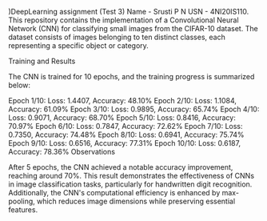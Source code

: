 )DeepLearning assignment (Test 3) Name - Srusti P N USN - 4NI20IS110. This repository contains the implementation of a Convolutional Neural Network (CNN) for classifying small images from the CIFAR-10 dataset. The dataset consists of images belonging to ten distinct classes, each representing a specific object or category.

Training and Results





The CNN is trained for 10 epochs, and the training progress is summarized below:


Epoch 1/10: Loss: 1.4407, Accuracy: 48.10%
Epoch 2/10: Loss: 1.1084, Accuracy: 61.09%
Epoch 3/10: Loss: 0.9895, Accuracy: 65.74%
Epoch 4/10: Loss: 0.9071, Accuracy: 68.70%
Epoch 5/10: Loss: 0.8416, Accuracy: 70.97%
Epoch 6/10: Loss: 0.7847, Accuracy: 72.62%
Epoch 7/10: Loss: 0.7350, Accuracy: 74.48%
Epoch 8/10: Loss: 0.6941, Accuracy: 75.74%
Epoch 9/10: Loss: 0.6516, Accuracy: 77.31%
Epoch 10/10: Loss: 0.6187, Accuracy: 78.36%
Observations

After 5 epochs, the CNN achieved a notable accuracy improvement, reaching around 70%. This result demonstrates the effectiveness of CNNs in image classification tasks, particularly for handwritten digit recognition. Additionally, the CNN's computational efficiency is enhanced by max-pooling, which reduces image dimensions while preserving essential features.
